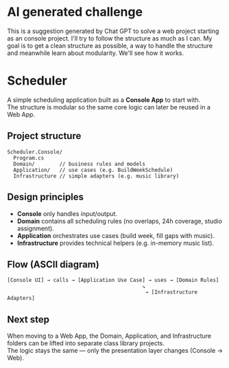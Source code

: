 # AI generated challenge

This is a suggestion generated by Chat GPT to solve a web project starting as an console project. 
I'll try to follow the structure as much as I can. My goal is to get a clean structure as possible, a way
to handle the structure and meanwhile learn about modularity. We'll see how it works.

# Scheduler

A simple scheduling application built as a **Console App** to start with.  
The structure is modular so the same core logic can later be reused in a Web App.

## Project structure
```
Scheduler.Console/
  Program.cs
  Domain/        // business rules and models
  Application/   // use cases (e.g. BuildWeekSchedule)
  Infrastructure // simple adapters (e.g. music library)
```

## Design principles
- **Console** only handles input/output.  
- **Domain** contains all scheduling rules (no overlaps, 24h coverage, studio assignment).  
- **Application** orchestrates use cases (build week, fill gaps with music).  
- **Infrastructure** provides technical helpers (e.g. in-memory music list).  

## Flow (ASCII diagram)
```
[Console UI] → calls → [Application Use Case] → uses → [Domain Rules]
                                            ↘
                                             → [Infrastructure Adapters]
```

## Next step
When moving to a Web App, the Domain, Application, and Infrastructure folders can be lifted into separate class library projects.  
The logic stays the same — only the presentation layer changes (Console → Web).
